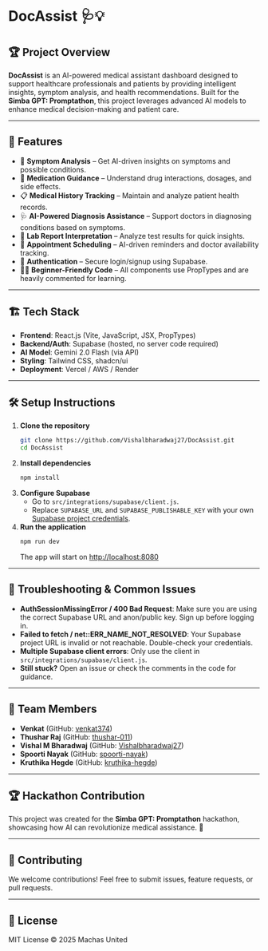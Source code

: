 # DocAssist 🩺💡

## 🏆 Project Overview
**DocAssist** is an AI-powered medical assistant dashboard designed to support healthcare professionals and patients by providing intelligent insights, symptom analysis, and health recommendations. Built for the **Simba GPT: Promptathon**, this project leverages advanced AI models to enhance medical decision-making and patient care.

---

## 🚀 Features
- 🏥 **Symptom Analysis** – Get AI-driven insights on symptoms and possible conditions.
- 💊 **Medication Guidance** – Understand drug interactions, dosages, and side effects.
- 📋 **Medical History Tracking** – Maintain and analyze patient health records.
- 🩺 **AI-Powered Diagnosis Assistance** – Support doctors in diagnosing conditions based on symptoms.
- 🔬 **Lab Report Interpretation** – Analyze test results for quick insights.
- 📅 **Appointment Scheduling** – AI-driven reminders and doctor availability tracking.
- 🔐 **Authentication** – Secure login/signup using Supabase.
- 🧑‍💻 **Beginner-Friendly Code** – All components use PropTypes and are heavily commented for learning.

---

## 🏗️ Tech Stack
- **Frontend**: React.js (Vite, JavaScript, JSX, PropTypes)
- **Backend/Auth**: Supabase (hosted, no server code required)
- **AI Model**: Gemini 2.0 Flash (via API)
- **Styling**: Tailwind CSS, shadcn/ui
- **Deployment**: Vercel / AWS / Render

---

## 🛠️ Setup Instructions
1. **Clone the repository**
   ```sh
   git clone https://github.com/Vishalbharadwaj27/DocAssist.git
   cd DocAssist
   ```
2. **Install dependencies**
   ```sh
   npm install
   ```
3. **Configure Supabase**
   - Go to `src/integrations/supabase/client.js`.
   - Replace `SUPABASE_URL` and `SUPABASE_PUBLISHABLE_KEY` with your own [Supabase project credentials](https://app.supabase.com/).
4. **Run the application**
   ```sh
   npm run dev
   ```
   The app will start on [http://localhost:8080](http://localhost:8080)

---

## 🐞 Troubleshooting & Common Issues
- **AuthSessionMissingError / 400 Bad Request**: Make sure you are using the correct Supabase URL and anon/public key. Sign up before logging in.
- **Failed to fetch / net::ERR_NAME_NOT_RESOLVED**: Your Supabase project URL is invalid or not reachable. Double-check your credentials.
- **Multiple Supabase client errors**: Only use the client in `src/integrations/supabase/client.js`.
- **Still stuck?** Open an issue or check the comments in the code for guidance.

---

## 👥 Team Members
- **Venkat** (GitHub: [venkat374](https://github.com/venkat374))
- **Thushar Raj** (GitHub: [thushar-011](https://github.com/thushar-011))
- **Vishal M Bharadwaj** (GitHub: [Vishalbharadwaj27](https://github.com/Vishalbharadwaj27))
- **Spoorti Nayak** (GitHub: [spoorti-nayak](https://github.com/spoorti-nayak))
- **Kruthika Hegde** (GitHub: [kruthika-hegde](https://github.com/kruthika-hegde))

---

## 🏆 Hackathon Contribution
This project was created for the **Simba GPT: Promptathon** hackathon, showcasing how AI can revolutionize medical assistance. 🚀

---

## 🤝 Contributing
We welcome contributions! Feel free to submit issues, feature requests, or pull requests.

---

## 📜 License
MIT License © 2025 Machas United
